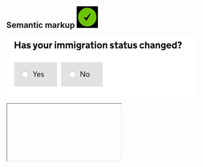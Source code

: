 ## Semantic markup ![](images/tick.jpg)

![](images/immigration-status.jpg)
<iframe class="ace stretch" data-mode="html"><fieldset>
  <legend>Has your immigration status changed?</legend>
  <label for="immigration-Yes">
    <input type="radio" name="immigration" id="immigration-Yes" value="Yes">Yes
  </label>
  <label for="immigration-No">
    <input type="radio" name="immigration" id="immigration-No" value="No">No
  </label>
</fieldset></iframe>